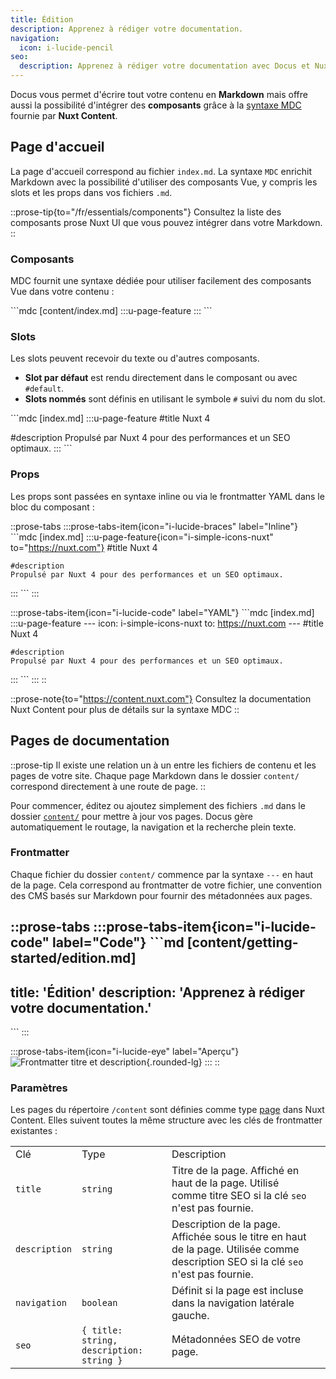 ```yaml
---
title: Édition
description: Apprenez à rédiger votre documentation.
navigation:
  icon: i-lucide-pencil
seo:
  description: Apprenez à rédiger votre documentation avec Docus et Nuxt Content.
---
```


Docus vous permet d'écrire tout votre contenu en **Markdown** mais offre aussi la possibilité d'intégrer des **composants** grâce à la [syntaxe MDC](https://content.nuxt.com/docs/files/markdown#mdc-syntax) fournie par **Nuxt Content**.

## Page d'accueil

La page d'accueil correspond au fichier `index.md`. La syntaxe `MDC` enrichit Markdown avec la possibilité d'utiliser des composants Vue, y compris les slots et les props dans vos fichiers `.md`.

::prose-tip{to="/fr/essentials/components"}
Consultez la liste des composants prose Nuxt UI que vous pouvez intégrer dans votre Markdown.
::

### Composants

MDC fournit une syntaxe dédiée pour utiliser facilement des composants Vue dans votre contenu :

\`\`\`mdc [content/index.md]
:::u-page-feature
:::
\`\`\`

### Slots

Les slots peuvent recevoir du texte ou d'autres composants.

- **Slot par défaut** est rendu directement dans le composant ou avec `#default`.
- **Slots nommés** sont définis en utilisant le symbole `#` suivi du nom du slot.

\`\`\`mdc [index.md]
:::u-page-feature
  #title
  Nuxt 4
  
  #description
  Propulsé par Nuxt 4 pour des performances et un SEO optimaux.
:::
\`\`\`

### Props

Les props sont passées en syntaxe inline ou via le frontmatter YAML dans le bloc du composant :

::prose-tabs
  :::prose-tabs-item{icon="i-lucide-braces" label="Inline"}
  \`\`\`mdc [index.md]
  :::u-page-feature{icon="i-simple-icons-nuxt" to="https://nuxt.com"}
    #title
    Nuxt 4
    
    #description
    Propulsé par Nuxt 4 pour des performances et un SEO optimaux.
  :::
  \`\`\`
  :::

  :::prose-tabs-item{icon="i-lucide-code" label="YAML"}
  \`\`\`mdc [index.md]
  :::u-page-feature
    ---
    icon: i-simple-icons-nuxt
    to: https://nuxt.com
    ---
    #title
    Nuxt 4
    
    #description
    Propulsé par Nuxt 4 pour des performances et un SEO optimaux.
  :::
  \`\`\`
  :::
::

::prose-note{to="https://content.nuxt.com"}
Consultez la documentation Nuxt Content pour plus de détails sur la syntaxe MDC
::

## Pages de documentation

::prose-tip
Il existe une relation un à un entre les fichiers de contenu et les pages de votre site. Chaque page Markdown dans le dossier `content/` correspond directement à une route de page.
::

Pour commencer, éditez ou ajoutez simplement des fichiers `.md` dans le dossier [`content/`](https://content.nuxt.com/usage/content-directory) pour mettre à jour vos pages. Docus gère automatiquement le routage, la navigation et la recherche plein texte.

### Frontmatter

Chaque fichier du dossier `content/` commence par la syntaxe `---` en haut de la page. Cela correspond au frontmatter de votre fichier, une convention des CMS basés sur Markdown pour fournir des métadonnées aux pages.

::prose-tabs
  :::prose-tabs-item{icon="i-lucide-code" label="Code"}
  \`\`\`md [content/getting-started/edition.md]
  ---
  title: 'Édition'
  description: 'Apprenez à rédiger votre documentation.'
  ---
  
  <!-- Contenu de la page en pur Markdown -->
  \`\`\`
  :::

  :::prose-tabs-item{icon="i-lucide-eye" label="Aperçu"}
  ![Frontmatter titre et description](/documentation/frontmatter-preview-title-description.png){.rounded-lg}
  :::
::

### Paramètres

Les pages du répertoire `/content` sont définies comme type [page](https://content.nuxt.com/docs/collections/types#page-type) dans Nuxt Content. Elles suivent toutes la même structure avec les clés de frontmatter existantes :

|               |                                          |                                                                                                                               |   |
| ------------- | ---------------------------------------- | ----------------------------------------------------------------------------------------------------------------------------- | - |
| Clé           | Type                                     | Description                                                                                                                   |   |
| `title`       | `string`                                 | Titre de la page. Affiché en haut de la page. Utilisé comme titre SEO si la clé `seo` n'est pas fournie.                              |   |
| `description` | `string`                                 | Description de la page. Affichée sous le titre en haut de la page. Utilisée comme description SEO si la clé `seo` n'est pas fournie. |   |
| `navigation`  | `boolean`                                | Définit si la page est incluse dans la navigation latérale gauche.                                                                      |   |
| `seo`         | `{ title: string, description: string }` | Métadonnées SEO de votre page.                                                                                                       |   |
